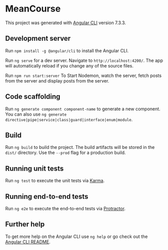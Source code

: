 # MeanCourse

This project was generated with [Angular CLI](https://github.com/angular/angular-cli) version 7.3.3.

## Development server

Run `npm install -g @angular/cli` to install the Angular CLI.

Run `ng serve` for a dev server. Navigate to `http://localhost:4200/`. The app will automatically reload if you change any of the source files.

Run `npm run start:server` To Start Nodemon, watch the server, fetch posts from the server and display posts from the server.

## Code scaffolding

Run `ng generate component component-name` to generate a new component. You can also use `ng generate directive|pipe|service|class|guard|interface|enum|module`.

## Build

Run `ng build` to build the project. The build artifacts will be stored in the `dist/` directory. Use the `--prod` flag for a production build.

## Running unit tests

Run `ng test` to execute the unit tests via [Karma](https://karma-runner.github.io).

## Running end-to-end tests

Run `ng e2e` to execute the end-to-end tests via [Protractor](http://www.protractortest.org/).

## Further help

To get more help on the Angular CLI use `ng help` or go check out the [Angular CLI README](https://github.com/angular/angular-cli/blob/master/README.md).
